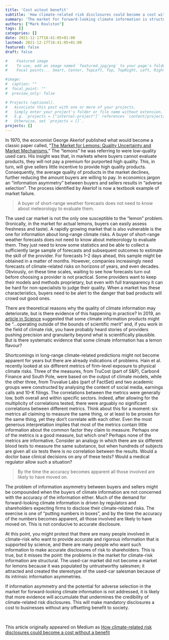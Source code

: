 ```yaml
---
title: 'Cost witout benefit'
subtitle: 'How climate-related risk disclosures could become a cost without a benefit'
summary: 'The market for forward-looking climate information is structurally vulnerable to bad products pushing out good products. This will undermine the credibility of climate-related risk disclosures, turning them into a cost without a benefit.'
authors: ["Mark Roulston"]
tags: []
categories: []
date: 2021-12-17T18:41:05+01:00
lastmod: 2021-12-17T18:41:05+01:00
featured: false
draft: false

#    Featured image
#    To use, add an image named `featured.jpg/png` to your page's folder.
#    Focal points... Smart, Center, TopLeft, Top, TopRight, Left, Right, BottomLeft, Bottom, BottomRight.

#image: 
#  caption: ""
#  focal_point: ""
#  preview_only: false

# Projects (optional).
#   Associate this post with one or more of your projects.
#   Simply enter your project's folder or file name without extension.
#   E.g. `projects = ["internal-project"]` references `content/project/deep-learning/index.md`.
#   Otherwise, set `projects = []`.
projects: []
---
```


In 1970, the economist George Akerlof published what would become a classic paper called, 
“[The Market for Lemons: Quality Uncertainty and Market Mechanisms.](https://www.jstor.org/stable/1879431)” The “lemons” he was 
referring to were low-quality used cars. His insight was that, in markets where buyers 
cannot evaluate products, they will not pay a premium for purported high quality. This, 
in turn, will give sellers little incentive to provide high quality products. Consequently, 
the average quality of products in the market declines, further reducing the amount buyers 
are willing to pay. In economics jargon an “information asymmetry” between buyers and sellers 
results in “adverse selection”. The process identified by Akerlof is now a textbook example 
of market failure.

>A buyer of short-range weather forecasts does not need to know about meteorology to evaluate them.

The used car market is not the only one susceptible to the “lemon” problem. (Ironically, in the market for actual lemons, buyers can easily assess freshness and taste). A rapidly growing market that is also vulnerable is the one for information about long-range climate risks. A buyer of short-range weather forecasts does not need to know about meteorology to evaluate them. They just need to know some statistics and be able to collect a sufficiently large sample of forecasts and subsequent outcomes to estimate the skill of the provider. For forecasts 1–2 days ahead, this sample might be obtained in a matter of months. However, companies increasingly need forecasts of climate-related risks on horizons of years, and even decades. Obviously, on these time scales, waiting to see how forecasts turn out before choosing a provider is not practical. Some providers want to keep their models and methods proprietary, but even with full transparency it can be hard for non-specialists to judge their quality. When a market has these characteristics, buyers need to be alert to the danger that bad products will crowd out good ones.

There are theoretical reasons why the quality of climate information may deteriorate, but is 
there evidence of this happening in practice? In 2019, an [article in Science](https://www.science.org/doi/10.1126/science.aay8442) suggested that 
some climate information products might be “...operating outside of the bounds of scientific merit” 
and, if you work in the field of climate risk, you have probably heard stories of providers 
pushing precision and granularity beyond what is scientifically plausible. But is there systematic 
evidence that some climate information has a lemon flavour?

Shortcomings in long-range climate-related predictions might not become apparent for years but there are already indications of problems. Hain et al. recently looked at six different metrics of firm-level exposure to physical climate risks. Three of the measures, from TruCost (part of S&P), Carbon4 Finance and South Pole, were based on the output of climate models, while the other three, from Truvalue Labs (part of FactSet) and two academic groups were constructed by analysing the content of social media, earnings calls and 10-K filings. The correlations between the metrics were generally low, both overall and within specific sectors. Indeed, after allowing for the multiplicity of correlations tested, there were arguably no significant correlations between different metrics. Think about this for a moment: six metrics all claiming to measure the same thing, or at least to be proxies for the same thing, yet they don’t correlate with each other. Even the most generous interpretation implies that most of the metrics contain little information about the common factor they claim to measure. Perhaps one of the metrics is a good measure, but which one? Perhaps none of the metrics are informative. Consider an analogy in which there are six different blood tests to measure the same substance, but when hundreds of subjects are given all six tests there is no correlation between the results. Would a doctor base clinical decisions on any of these tests? Would a medical regulator allow such a situation?

> By the time the accuracy becomes apparent all those involved are likely to have moved on.

The problem of information asymmetry between buyers and sellers might be compounded when the buyers of climate information are not concerned with the accuracy of the information either. Much of the demand for forward-looking climate information is driven by regulators and shareholders expecting firms to disclose their climate-related risks. The exercise is one of “putting numbers in boxes”, and by the time the accuracy of the numbers becomes apparent, all those involved are likely to have moved on. This is not conducive to accurate disclosure.

At this point, you might protest that there are many people involved in climate-risk who want to provide accurate and rigorous information that is supported by science, and there are many people who want such information to make accurate disclosures of risk to shareholders. This is true, but it misses the point: the problems in the market for climate-risk information are structural. The used-car market did not become a market for lemons because it was populated by untrustworthy salesmen; it attracted and created the stereotype of the used-car salesman because of its intrinsic information asymmetries.

If information asymmetry and the potential for adverse selection in the market for forward-looking climate information is not addressed, it is likely that more evidence will accumulate that undermines the credibility of climate-related risk disclosures. This will make mandatory disclosures a cost to businesses without any offsetting benefit to society.

<br>

This article originally appeared on Medium as [How climate-related risk disclosures could become a cost without a benefit](https://medium.com/@Mark_Roulston/how-climate-related-risk-disclosures-could-become-a-cost-without-a-benefit-e74085062e31)

<br>
